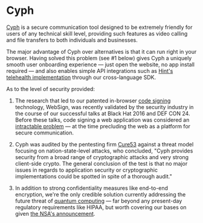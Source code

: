 # Cyph

[Cyph](https://www.cyph.com) is a secure communication tool designed to be
extremely friendly for users of any technical skill level, providing such
features as video calling and file transfers to both individuals and businesses.

The major advantage of Cyph over alternatives is that it can run right in your
browser. Having solved this problem (see #1 below) gives Cyph a uniquely smooth
user onboarding experience — just open the website, no app install required —
and also enables simple API integrations such as
[Hint's telehealth implementation](http://support.hint.com/knowledgebase/articles/863355)
through our cross-language SDK.

As to the level of security provided:

1. The research that led to our patented in-browser
[code signing](https://en.wikipedia.org/wiki/Code_signing) technology,
WebSign, was recently validated by the security industry in the course of our
successful talks at Black Hat 2016 and DEF CON 24. Before these talks, code
signing a web application was considered an
[intractable problem](https://news.ycombinator.com/item?id=7903720) — at the time
precluding the web as a platform for secure communication.

2. Cyph was audited by the pentesting firm [Cure53](https://cure53.de) against a threat
model focusing on nation-state-level attacks, who concluded, "Cyph provides security from
a broad range of cryptographic attacks and very strong client-side crypto. The general
conclusion of the test is that no major issues in regards to application security or
cryptographic implementations could be spotted in spite of a thorough audit."

3. In addition to strong confidentiality measures like end-to-end encryption, we're
the only credible solution currently addressing the future threat of
[quantum computing](https://uwaterloo.ca/institute-for-quantum-computing/quantum-computing-101)
— far beyond any present-day regulatory requirements like HIPAA, but worth covering
our bases on given [the NSA's announcement](https://www.fredericjacobs.com/blog/2016/01/27/NSA-QC).
